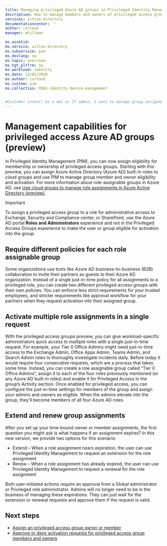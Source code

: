 ```yaml
---
title: Managing privileged Azure AD groups in Privileged Identity Management (PIM) | Microsoft Docs
description: How to manage members and owners of privileged access groups in Privileged Identity Management (PIM)
services: active-directory
documentationcenter: ''
author: curtand
manager: mtillman

ms.assetid: 
ms.service: active-directory
ms.subservice: pim
ms.devlang: na
ms.topic: overview
ms.tgt_pltfrm: na
ms.workload: identity
ms.date: 12/01/2020
ms.author: curtand
ms.custom: pim 
ms.collection: M365-identity-device-management


#Customer intent: As a dev or IT admin, I want to manage group assignments in PIM, so that I can grant eligibility for elevation to a role assigned via group membership
---
```


# Management capabilities for privileged access Azure AD groups (preview)

In Privileged Identity Management (PIM), you can now assign eligibility for membership or ownership of privileged access groups. Starting with this preview, you can assign Azure Active Directory (Azure AD) built-in roles to cloud groups and use PIM to manage group member and owner eligibility and activation. For more information about role-assignable groups in Azure AD, see [Use cloud groups to manage role assignments in Azure Active Directory (preview)](../roles/groups-concept.md).

>[!Important]
> To assign a privileged access group to a role for administrative access to Exchange, Security and Compliance center, or SharePoint, use the Azure AD portal **Roles and Administrators** experience and not in the Privileged Access Groups experience to make the user or group eligible for activation into the group.

## Require different policies for each role assignable group

Some organizations use tools like Azure AD business-to-business (B2B) collaboration to invite their partners as guests to their Azure AD organization. Instead of a single just-in-time policy for all assignments to a privileged role, you can create two different privileged access groups with their own policies. You can enforce less strict requirements for your trusted employees, and stricter requirements like approval workflow for your partners when they request activation into their assigned group.

## Activate multiple role assignments in a single request

With the privileged access groups preview, you can give workload-specific administrators quick access to multiple roles with a single just-in-time request. For example, your Tier 0 Office Admins might need just-in-time access to the Exchange Admin, Office Apps Admin, Teams Admin, and Search Admin roles to thoroughly investigate incidents daily. Before today it would require four consecutive requests, which are a process that takes some time. Instead, you can create a role assignable group called “Tier 0 Office Admins”, assign it to each of the four roles previously mentioned (or any Azure AD built-in roles) and enable it for Privileged Access in the group’s Activity section. Once enabled for privileged access, you can configure the just-in-time settings for members of the group and assign your admins and owners as eligible. When the admins elevate into the group, they’ll become members of all four Azure AD roles.

## Extend and renew group assignments

After you set up your time-bound owner or member assignments, the first question you might ask is what happens if an assignment expires? In this new version, we provide two options for this scenario:

- Extend – When a role assignment nears expiration, the user can use Privileged Identity Management to request an extension for the role assignment
- Renew – When a role assignment has already expired, the user can use Privileged Identity Management to request a renewal for the role assignment

Both user-initiated actions require an approval from a Global administrator or Privileged role administrator. Admins will no longer need to be in the business of managing these expirations. They can just wait for the extension or renewal requests and approve them if the request is valid.

## Next steps

- [Assign an privileged access group owner or member](groups-assign-member-owner.md)
- [Approve or deny activation requests for privileged access group members and owners](groups-approval-workflow.md)
